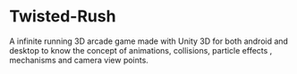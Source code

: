 # Twisted-Rush
A infinite running 3D arcade game made with Unity 3D for both android and desktop to know the concept of animations, collisions, particle effects , mechanisms and camera view points.
